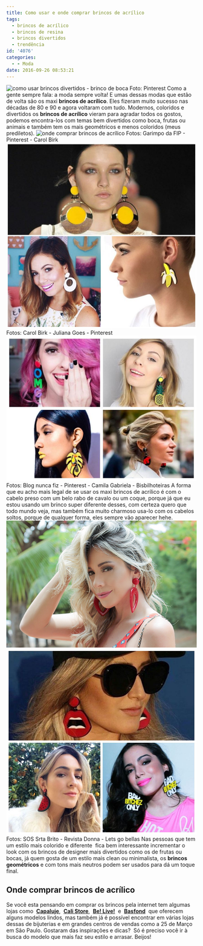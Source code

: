 ```yaml
---
title: Como usar e onde comprar brincos de acrílico
tags:
  - brincos de acrílico
  - brincos de resina
  - brincos divertidos
  - trendência
id: '4076'
categories:
  - - Moda
date: 2016-09-26 08:53:21
---
```


![como usar brincos divertidos - brinco de boca](/images/2016/09/Como-usar-brincos-de-acrílico.jpg) Foto: Pinterest Como a gente sempre fala: a moda sempre volta! E umas dessas modas que estão de volta são os maxi **brincos de acrílico**. Eles fizeram muito sucesso nas décadas de 80 e 90 e agora voltaram com tudo. Modernos, coloridos e divertidos os **brincos de acrílico** vieram para agradar todos os gostos, podemos encontra-los com temas bem divertidos como boca, frutas ou animais e também tem os mais geométricos e menos coloridos (meus prediletos). ![onde comprar brincos de acrílico ](/images/2016/09/como-usar-brincos-de-acrílico.jpg) Fotos: Garimpo da FIP - Pinterest - Carol Birk ![brincos de resina - como usar](/images/2016/09/inspirações-com-brincos-de-resina.jpg) Fotos: Carol Birk - Juliana Goes - Pinterest ![onde comprar brincos de resina](/images/2016/09/como-usar-brinco-de-resina.jpg) Fotos: Blog nunca fiz - Pinterest - Camila Gabriela - Bisbilhoteiras A forma que eu acho mais legal de se usar os maxi brincos de acrílico é com o cabelo preso com um belo rabo de cavalo ou um coque, porque já que eu estou usando um brinco super diferente desses, com certeza quero que todo mundo veja, mas também fica muito charmoso usa-lo com os cabelos soltos, porque de qualquer forma, eles sempre vão aparecer hehe. ![looks com brincos de acrílico ](/images/2016/09/Como-usar-brincos-de-acrílico-inspirações.jpg) ![brincos divertidos - como usar e onde comprar](/images/2016/09/brincos-de-resina-como-usar-e-onde-comprar.jpg) Fotos: SOS Srta Brito - Revista Donna - Lets go bellas Nas pessoas que tem um estilo mais colorido e diferente  fica bem interessante incrementar o look com os brincos de designer mais divertidos como os de frutas ou bocas, já quem gosta de um estilo mais clean ou minimalista, os **brincos geométricos** e com tons mais neutros podem ser usados para dá um toque final.

## Onde comprar brincos de acrílico

Se você esta pensando em comprar os brincos pela internet tem algumas lojas como  [**Capaluje**](http://www.capajule.com.br/brinco-bijuteriafina),  [**Cali Store**](http://www.calistore.com.br/brincos-ct-809e6),  [**Be! Live!**](http://www.beliveloja.com.br/buscar?q=brincos+de+acr%C3%ADlico)  e  [**Basfond**](http://www.basfond.com/)  que oferecem alguns modelos lindos, mas também já é possível encontrar em várias lojas dessas de bijuterias e em grandes centros de vendas como a 25 de Março em São Paulo. Gostaram das inspirações e dicas?  Só é preciso você ir à busca do modelo que mais faz seu estilo e arrasar. Beijos!
